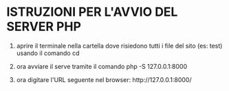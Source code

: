 <h1>ISTRUZIONI PER L'AVVIO DEL SERVER PHP</h1>
<ol>
<li><p>aprire il terminale nella cartella dove risiedono tutti i file del sito (es: test) usando il comando cd</p></li>
<li><p>ora avviare il serve tramite il comando php -S 127.0.0.1:8000</p></li>
<li><p>ora digitare l'URL seguente nel browser: http://127.0.0.1:8000/</p></li>
</ol>
